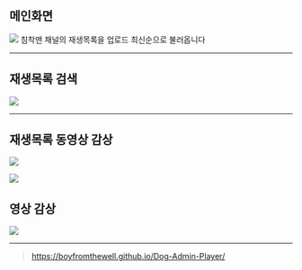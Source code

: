 ## 메인화면

![](https://images.velog.io/images/boyfromthewell/post/0488b663-59bb-47cc-9e10-2ffeb3f8ac8c/image.png) 
침착맨 채널의 재생목록을 업로드 최신순으로 불러옵니다

***
## 재생목록 검색

![](https://velog.velcdn.com/images/boyfromthewell/post/e3ad57f3-cec2-43c2-8e9a-3d957e05c051/image.png)  


***
## 재생목록 동영상 감상

![](https://images.velog.io/images/boyfromthewell/post/78cb643e-58ca-4e89-a12c-d4bf8a08c74d/image.png) 

![](https://images.velog.io/images/boyfromthewell/post/046b040f-7331-4ea5-821a-c707def56a40/image.png)  

## 영상 감상

![](https://images.velog.io/images/boyfromthewell/post/c26fbdfa-09cf-46a2-b081-7143579515f6/image.png)  

***
  
>https://boyfromthewell.github.io/Dog-Admin-Player/



